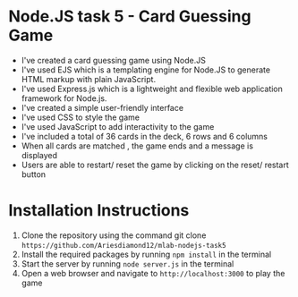 # Node.JS task 5 - Card Guessing Game

- I've created a card guessing game using Node.JS
- I've used EJS which is  a templating engine for Node.JS to generate HTML markup with plain  JavaScript.
- I've used Express.js which is a lightweight and flexible web application framework for Node.js. 
- I've created a simple user-friendly interface
- I've used CSS to style the game
- I've used JavaScript to add interactivity to the game
- I've included a total of 36 cards in the deck, 6 rows and 6 columns
- When all cards are matched , the game ends and a message is displayed
- Users are able to restart/ reset the game by clicking on the reset/ restart button

# Installation Instructions
1. Clone the repository using the command git clone `https://github.com/Ariesdiamond12/mlab-nodejs-task5`
2. Install the required packages by running `npm install` in the terminal
3. Start the server by running `node server.js` in the terminal
4. Open a web browser and navigate to `http://localhost:3000` to play the game


